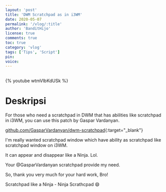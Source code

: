 ```yaml
---
layout: 'post'
title: 'DWM Scratchpad as in i3WM'
date: 2020-05-07
permalink: '/vlog/:title'
author: 'BanditHijo'
license: true
comments: true
toc: true
category: 'vlog'
tags: ['Tips', 'Script']
pin:
voice:
---
```


<div style="margin-top:30px;"></div>

{% youtube wtmVlbKdUSk %}

# Deskripsi

For those who need a scratchpad in DWM that has abilities like scratchpad in i3WM, you can use this patch by Gaspar Vardanyan.

[github.com/GasparVardanyan/dwm-scratchpad](https://github.com/GasparVardanyan/dwm-scratchpad){:target="_blank"}

I'm really wanted scratchpad window which have ability as scratchpad like scratchpad window on i3WM.

It can appear and disappear like a Ninja. Lol.

Your @GasparVardanyan scratchpad provide my need.

So, thank you very much for your hard work, Bro!

Scratchpad like a Ninja - Ninja Scrathcpad 😄

